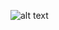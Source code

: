 
![alt text](http://i143.photobucket.com/albums/r132/Reuling_63/Gif/stillunderconstruction.gif "UNDER CONSTRUCTION")